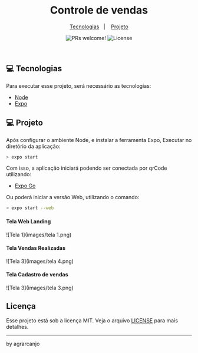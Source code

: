 
<h1 align="center">
    Controle de vendas
</h1>

<p align="center">
  <a href="#-tecnologias">Tecnologias</a>&nbsp;&nbsp;&nbsp;|&nbsp;&nbsp;&nbsp;
  <a href="#-projeto">Projeto</a>
</p>

<p align="center">
 <img src="https://img.shields.io/static/v1?label=PRs&message=welcome&color=15C3D6&labelColor=000000" alt="PRs welcome!" />

  <img alt="License" src="https://img.shields.io/static/v1?label=license&message=MIT&color=15C3D6&labelColor=000000">
</p>

<br>

## 💻  Tecnologias

Para executar esse projeto, será necessário as tecnologias: 

- [Node](https://nodejs.org/en/download/)
- [Expo](https://docs.expo.io/get-started/installation/)

## 💻 Projeto

Após configurar o ambiente Node, e instalar a ferramenta Expo, 
Executar no diretório da aplicação:


```bash
> expo start
```

Com isso, a aplicação iniciará podendo ser conectada por qrCode utilizando: 

- [Expo Go](https://expo.io/client)

Ou poderá iniciar a versão Web, utilizando o comando:

```bash
> expo start --web
```

#### Tela Web Landing

![Tela 1](images/tela 1.png)


#### Tela Vendas Realizadas

![Tela 3](images/tela 4.png)


#### Tela Cadastro de vendas

![Tela 3](images/tela 3.png)


 ## Licença

Esse projeto está sob a licença MIT. Veja o arquivo [LICENSE](LICENSE.md) para mais detalhes.

---

by agrarcanjo 
